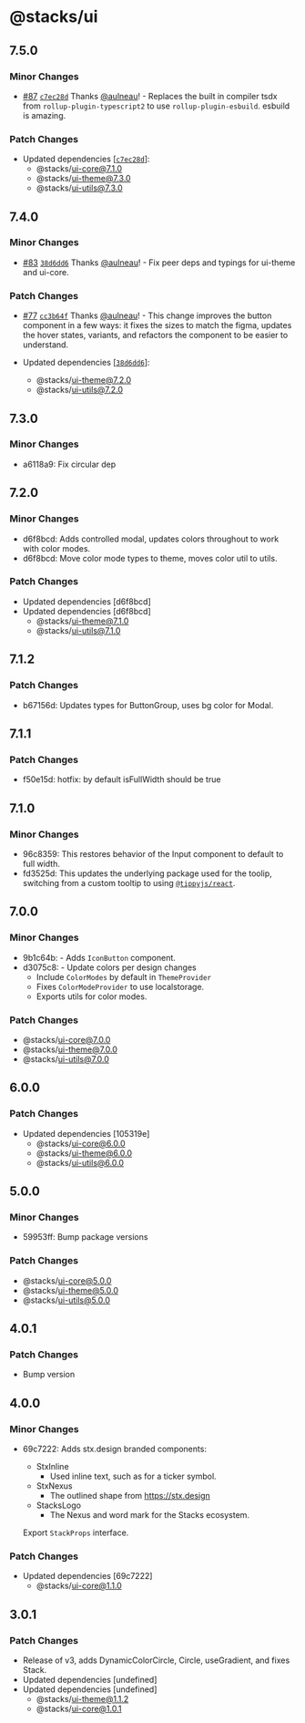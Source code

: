 # @stacks/ui

## 7.5.0

### Minor Changes

- [#87](https://github.com/blockstack/ui/pull/87) [`c7ec28d`](https://github.com/blockstack/ui/commit/c7ec28d470854fb581e34e988460a41ea81f1667) Thanks [@aulneau](https://github.com/aulneau)! - Replaces the built in compiler tsdx from `rollup-plugin-typescript2` to use `rollup-plugin-esbuild`. esbuild is amazing.

### Patch Changes

- Updated dependencies [[`c7ec28d`](https://github.com/blockstack/ui/commit/c7ec28d470854fb581e34e988460a41ea81f1667)]:
  - @stacks/ui-core@7.1.0
  - @stacks/ui-theme@7.3.0
  - @stacks/ui-utils@7.3.0

## 7.4.0

### Minor Changes

- [#83](https://github.com/blockstack/ui/pull/83) [`38d6dd6`](https://github.com/blockstack/ui/commit/38d6dd6f585678e5055cf20821353c4aad45bc91) Thanks [@aulneau](https://github.com/aulneau)! - Fix peer deps and typings for ui-theme and ui-core.

### Patch Changes

- [#77](https://github.com/blockstack/ui/pull/77) [`cc3b64f`](https://github.com/blockstack/ui/commit/cc3b64fc654143a7b72bc5c38755a4c547df8792) Thanks [@aulneau](https://github.com/aulneau)! - This change improves the button component in a few ways: it fixes the sizes to match the figma, updates the hover states, variants, and refactors the component to be easier to understand.

- Updated dependencies [[`38d6dd6`](https://github.com/blockstack/ui/commit/38d6dd6f585678e5055cf20821353c4aad45bc91)]:
  - @stacks/ui-theme@7.2.0
  - @stacks/ui-utils@7.2.0

## 7.3.0

### Minor Changes

- a6118a9: Fix circular dep

## 7.2.0

### Minor Changes

- d6f8bcd: Adds controlled modal, updates colors throughout to work with color modes.
- d6f8bcd: Move color mode types to theme, moves color util to utils.

### Patch Changes

- Updated dependencies [d6f8bcd]
- Updated dependencies [d6f8bcd]
  - @stacks/ui-theme@7.1.0
  - @stacks/ui-utils@7.1.0

## 7.1.2

### Patch Changes

- b67156d: Updates types for ButtonGroup, uses bg color for Modal.

## 7.1.1

### Patch Changes

- f50e15d: hotfix: by default isFullWidth should be true

## 7.1.0

### Minor Changes

- 96c8359: This restores behavior of the Input component to default to full width.
- fd3525d: This updates the underlying package used for the toolip, switching from a custom tooltip to using [`@tippyjs/react`](https://github.com/atomiks/tippyjs-react).

## 7.0.0

### Minor Changes

- 9b1c64b: - Adds `IconButton` component.
- d3075c8: - Update colors per design changes
  - Include `ColorModes` by default in `ThemeProvider`
  - Fixes `ColorModeProvider` to use localstorage.
  - Exports utils for color modes.

### Patch Changes

- @stacks/ui-core@7.0.0
- @stacks/ui-theme@7.0.0
- @stacks/ui-utils@7.0.0

## 6.0.0

### Patch Changes

- Updated dependencies [105319e]
  - @stacks/ui-core@6.0.0
  - @stacks/ui-theme@6.0.0
  - @stacks/ui-utils@6.0.0

## 5.0.0

### Minor Changes

- 59953ff: Bump package versions

### Patch Changes

- @stacks/ui-core@5.0.0
- @stacks/ui-theme@5.0.0
- @stacks/ui-utils@5.0.0

## 4.0.1

### Patch Changes

- Bump version

## 4.0.0

### Minor Changes

- 69c7222: Adds stx.design branded components:

  - StxInline
    - Used inline text, such as for a ticker symbol.
  - StxNexus
    - The outlined shape from https://stx.design
  - StacksLogo
    - The Nexus and word mark for the Stacks ecosystem.

  Export `StackProps` interface.

### Patch Changes

- Updated dependencies [69c7222]
  - @stacks/ui-core@1.1.0

## 3.0.1

### Patch Changes

- Release of v3, adds DynamicColorCircle, Circle, useGradient, and fixes Stack.
- Updated dependencies [undefined]
- Updated dependencies [undefined]
  - @stacks/ui-theme@1.1.2
  - @stacks/ui-core@1.0.1
